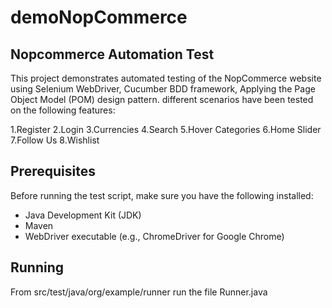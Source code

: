 # demoNopCommerce
## Nopcommerce Automation Test
This project demonstrates automated testing of the NopCommerce website using Selenium WebDriver, Cucumber BDD framework, Applying the Page Object Model (POM) design pattern.
different scenarios have been tested on the following features:

1.Register 
2.Login
3.Currencies
4.Search
5.Hover Categories
6.Home Slider
7.Follow Us
8.Wishlist

## Prerequisites
Before running the test script, make sure you have the following installed:
- Java Development Kit (JDK)
- Maven
- WebDriver executable (e.g., ChromeDriver for Google Chrome)

## Running
From src/test/java/org/example/runner run the file Runner.java
